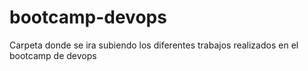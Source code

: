 # bootcamp-devops
Carpeta donde se ira subiendo los diferentes trabajos realizados en el bootcamp de devops
